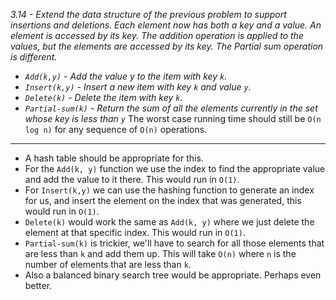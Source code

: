 *3.14 - Extend the data structure of the previous problem to support insertions and deletions. Each element now has both a key and a value. An element is accessed by its key. The addition operation is applied to the values, but the elements are accessed by its key. The Partial sum operation is different.*
- *`Add(k,y)` - Add the value y to the item with key `k`.*
- *`Insert(k,y)` - Insert a new item with key `k` and value `y`.*
- *`Delete(k)` - Delete the item with key `k`.*
- *`Partial-sum(k)` - Return the sum of all the elements currently in the set whose key is less than `y`*
The worst case running time should still be `O(n log n)` for any sequence of `O(n)` operations.
***
- A hash table should be appropriate for this.
- For the `Add(k, y)` function we use the index to find the appropriate value and add the value to it there. This would run in `O(1)`.
- For `Insert(k,y)` we can use the hashing function to generate an index for us, and insert the element on the index that was generated, this would run in `O(1)`.
- `Delete(k)` would work the same as `Add(k, y)` where we just delete the element at that specific index. This would run in `O(1)`.
- `Partial-sum(k)` is trickier, we'll have to search for all those elements that are less than `k` and add them up. This will take `O(n)` where `n` is the number of elements that are less than `k`.
- Also a balanced binary search tree would be appropriate. Perhaps even better.
